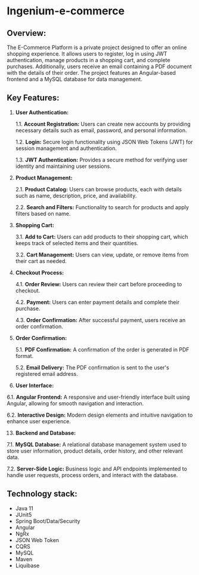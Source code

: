 # Ingenium-e-commerce

## Overview: 
The E-Commerce Platform is a private project designed to offer an online shopping experience. It allows users to register, log in using JWT authentication, manage products in a shopping cart, and complete purchases. Additionally, users receive an email containing a PDF document with the details of their order. The project features an Angular-based frontend and a MySQL database for data management.

## Key Features:

1. **User Authentication:**
   
   1.1. **Account Registration:** Users can create new accounts by providing necessary details such as email, password, and personal information.
   
   1.2. **Login:** Secure login functionality using JSON Web Tokens (JWT) for session management and authentication.
   
   1.3. **JWT Authentication:** Provides a secure method for verifying user identity and maintaining user sessions.

3. **Product Management:**
   
   2.1. **Product Catalog:** Users can browse products, each with details such as name, description, price, and availability.
   
   2.2. **Search and Filters:** Functionality to search for products and apply filters based on name.

5. **Shopping Cart:**
   
   3.1. **Add to Cart:** Users can add products to their shopping cart, which keeps track of selected items and their quantities.
   
   3.2. **Cart Management:** Users can view, update, or remove items from their cart as needed.

7. **Checkout Process:**
   
   4.1. **Order Review:** Users can review their cart before proceeding to checkout.
   
   4.2. **Payment:** Users can enter payment details and complete their purchase.
   
   4.3. **Order Confirmation:** After successful payment, users receive an order confirmation.

9. **Order Confirmation:**
    
   5.1. **PDF Confirmation:** A confirmation of the order is generated in PDF format.
   
   5.2. **Email Delivery:** The PDF confirmation is sent to the user's registered email address.

11. **User Interface:**
    
   6.1. **Angular Frontend:** A responsive and user-friendly interface built using Angular, allowing for smooth navigation and interaction.
    
   6.2. **Interactive Design:** Modern design elements and intuitive navigation to enhance user experience.

13. **Backend and Database:**
    
   7.1. **MySQL Database:** A relational database management system used to store user information, product details, order history, and other relevant data.
    
   7.2. **Server-Side Logic:** Business logic and API endpoints implemented to handle user requests, process orders, and interact with the database.

## Technology stack: 
* Java 11
* JUnit5
* Spring Boot/Data/Security
* Angular
* NgRx
* JSON Web Token
* CQRS
* MySQL
* Maven
* Liquibase
